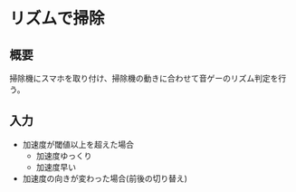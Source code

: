 # リズムで掃除
## 概要
掃除機にスマホを取り付け、掃除機の動きに合わせて音ゲーのリズム判定を行う。


## 入力
* 加速度が閾値以上を超えた場合
  * 加速度ゆっくり
  * 加速度早い
* 加速度の向きが変わった場合(前後の切り替え)